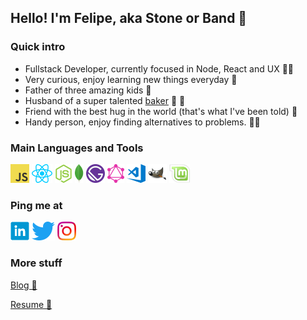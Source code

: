 ## Hello! I'm Felipe, aka Stone or Band 🖖

### Quick intro
- Fullstack Developer, currently focused in Node, React and UX 👨‍💻
- Very curious, enjoy learning new things everyday 📖
- Father of three amazing kids 🚸
- Husband of a super talented [baker](https://deulicias.com) 🍰 💝
- Friend with the best hug in the world (that's what I've been told) 🤗
- Handy person, enjoy finding alternatives to problems. 👨‍🔧
  
### Main Languages and Tools

![JavaScript](https://raw.githubusercontent.com/fbandeirac/fbandeirac/master/icons/js.png "JavaScript")
![ReactJS](https://raw.githubusercontent.com/fbandeirac/fbandeirac/master/icons/react.png "React")
![NodeJs](https://raw.githubusercontent.com/fbandeirac/fbandeirac/master/icons/node.png "NodeJS")
![MongoDB](https://raw.githubusercontent.com/fbandeirac/fbandeirac/master/icons/mongodb.png "MongoDB")
![GatsbyJS](https://raw.githubusercontent.com/fbandeirac/fbandeirac/master/icons/gatsbyjs.png "GatsbyJS")
![GraphQl](https://raw.githubusercontent.com/fbandeirac/fbandeirac/master/icons/graphql.png "GraphQl")
![VSCode](https://raw.githubusercontent.com/fbandeirac/fbandeirac/master/icons/vscode.png "VSCode")
![Gimp](https://raw.githubusercontent.com/fbandeirac/fbandeirac/master/icons/gimp.png "Gimp")
![Linux Mint](https://raw.githubusercontent.com/fbandeirac/fbandeirac/master/icons/lmint.png "Linux Mint")

### Ping me at

[![LinkedIn](https://raw.githubusercontent.com/fbandeirac/fbandeirac/master/icons/linkedin.png "LinkedIn Profile")](https://www.linkedin.com/in/fbandeirac)
[![Twitter](https://raw.githubusercontent.com/fbandeirac/fbandeirac/master/icons/twitter.png "Twitter Profile")](https://www.twitter.com/real_stone)
[![Instagram](https://raw.githubusercontent.com/fbandeirac/fbandeirac/master/icons/instagram.png "Instagram Profile")](https://www.instagram.com/fbandeirac)

### More stuff

[Blog 📰](https://bandblog.netlify.app/)

[Resume 📄](https://fbandeirac.github.io/)
